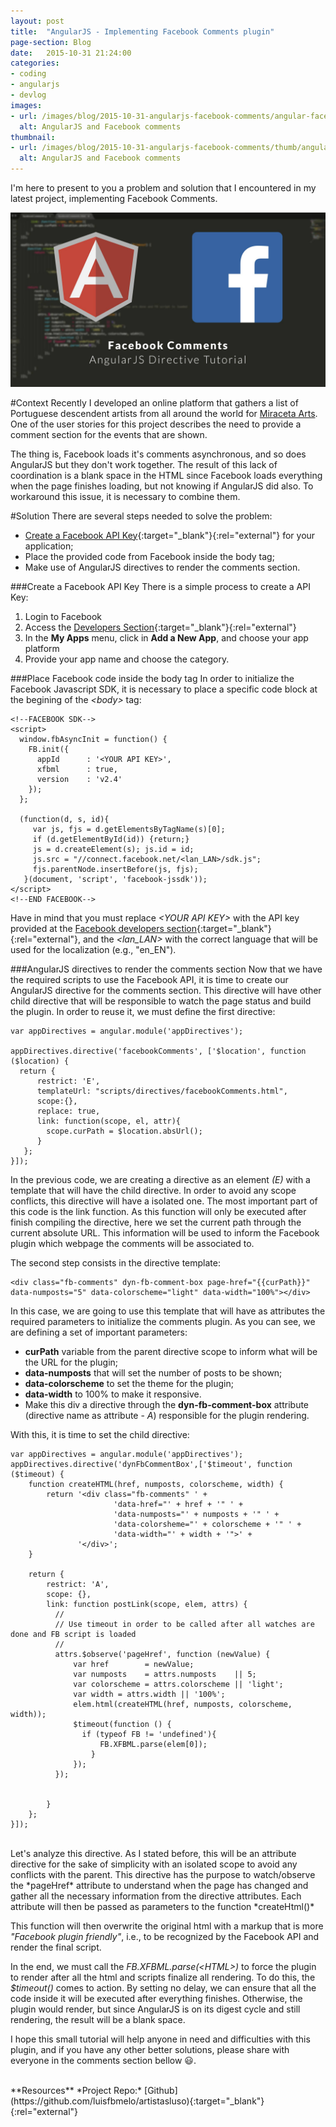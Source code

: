 ```yaml
---
layout: post
title:  "AngularJS - Implementing Facebook Comments plugin"
page-section: Blog
date:   2015-10-31 21:24:00
categories:
- coding
- angularjs
- devlog
images: 
- url: /images/blog/2015-10-31-angularjs-facebook-comments/angular-facebook-comments.jpg
  alt: AngularJS and Facebook comments
thumbnail:
- url: /images/blog/2015-10-31-angularjs-facebook-comments/thumb/angular-facebook-comments.jpg
  alt: AngularJS and Facebook comments
---
```

<p class="text-center">I'm here to present to you a problem and solution that I encountered in my latest project, implementing Facebook Comments.</p>

<!--more-->
![Welcome!](/images/blog/2015-10-31-angularjs-facebook-comments/angular-facebook-comments.jpg)

#Context
Recently I developed an online platform that gathers a list of Portuguese descendent artists from all around the world for [Miraceta Arts](http://mirateca.com/ "Miraceta Arts"). One of the user stories for this project describes the need to provide a comment section for the events that are shown.

The thing is, Facebook loads it's comments asynchronous, and so does AngularJS but they don't work together. The result of this lack of coordination is a blank space in the HTML since Facebook loads everything when the page finishes loading, but not knowing if AngularJS did also. To workaround this issue, it is necessary to combine them.

#Solution
There are several steps needed to solve the problem:

* [Create a Facebook API Key](https://developers.facebook.com/){:target="_blank"}{:rel="external"} for your application;
* Place the provided code from Facebook inside the body tag;
* Make use of AngularJS directives to render the comments section.

###Create a Facebook API Key
There is a simple process to create a API Key:

1. Login to Facebook
2. Access the [Developers Section](https://developers.facebook.com/){:target="_blank"}{:rel="external"}
3. In the **My Apps** menu, click in **Add a New App**, and choose your app platform
4. Provide your app name and choose the category.

###Place Facebook code inside the body tag
In order to initialize the Facebook Javascript SDK, it is necessary to place a specific code block at the begining of the *\<body\>* tag:

~~~~~~~~
<!--FACEBOOK SDK-->
<script>
  window.fbAsyncInit = function() {
    FB.init({
      appId      : '<YOUR API KEY>',
      xfbml      : true,
      version    : 'v2.4'
    });
  };

  (function(d, s, id){
     var js, fjs = d.getElementsByTagName(s)[0];
     if (d.getElementById(id)) {return;}
     js = d.createElement(s); js.id = id;
     js.src = "//connect.facebook.net/<lan_LAN>/sdk.js";
     fjs.parentNode.insertBefore(js, fjs);
   }(document, 'script', 'facebook-jssdk'));
</script>
<!--END FACEBOOK-->
~~~~~~~~

Have in mind that you must replace *\<YOUR API KEY\>* with the API key provided at the [Facebook developers section](https://developers.facebook.com/ "Facebook developers section"){:target="_blank"}{:rel="external"}, and the *\<lan_LAN\>* with the correct language that will be used for the localization (e.g., "en_EN").

###AngularJS directives to render the comments section
Now that we have the required scripts to use the Facebook API, it is time to create our AngularJS directive for the comments section.
This directive will have other child directive that will be responsible to watch the page status and build the plugin. In order to reuse it, we must define the first directive:

~~~~~~~~
var appDirectives = angular.module('appDirectives');

appDirectives.directive('facebookComments', ['$location', function ($location) {
  return {
      restrict: 'E',
      templateUrl: "scripts/directives/facebookComments.html",
      scope:{},
      replace: true,
      link: function(scope, el, attr){
        scope.curPath = $location.absUrl();
      }
   };
}]);
~~~~~~~~

In the previous code, we are creating a directive as an element *(E)* with a template that will have the child directive. In order to avoid any scope conflicts, this directive will have a isolated one.
The most important part of this code is the link function. As this function will only be executed after finish compiling the directive, here we set the current path through the current absolute URL. This information will be used to inform the Facebook plugin which webpage the comments will be associated to.

The second step consists in the directive template:

~~~~~~~~
<div class="fb-comments" dyn-fb-comment-box page-href="{{curPath}}" data-numposts="5" data-colorscheme="light" data-width="100%"></div>
~~~~~~~~  

In this case, we are going to use this template that will have as attributes the required parameters to initialize the comments plugin. As you can see, we are defining a set of important parameters:

* **curPath** variable from the parent directive scope to inform what will be the URL for the plugin;
* **data-numposts** that will set the number of posts to be shown;
* **data-colorscheme** to set the theme for the plugin;
* **data-width** to 100% to make it responsive.
* Make this div a directive through the **dyn-fb-comment-box** attribute (directive name as attribute - *A*) responsible for the plugin rendering.

With this, it is time to set the child directive:

~~~~~~~~
var appDirectives = angular.module('appDirectives');
appDirectives.directive('dynFbCommentBox',['$timeout', function ($timeout) {
    function createHTML(href, numposts, colorscheme, width) {
        return '<div class="fb-comments" ' +
                       'data-href="' + href + '" ' +
                       'data-numposts="' + numposts + '" ' +
                       'data-colorsheme="' + colorscheme + '" ' +
                       'data-width="' + width + '">' +
               '</div>';
    }

    return {
        restrict: 'A',
        scope: {},
        link: function postLink(scope, elem, attrs) {
          //
          // Use timeout in order to be called after all watches are done and FB script is loaded
          //
          attrs.$observe('pageHref', function (newValue) {
              var href        = newValue;
              var numposts    = attrs.numposts    || 5;
              var colorscheme = attrs.colorscheme || 'light';
              var width = attrs.width || '100%';
              elem.html(createHTML(href, numposts, colorscheme, width));
              $timeout(function () {
                if (typeof FB != 'undefined'){
                    FB.XFBML.parse(elem[0]);
                  }
              });
          });

          
        }
    };
}]);
~~~~~~~~  
<br/>
Let's analyze this directive.
As I stated before, this will be an attribute directive for the sake of simplicity with an isolated scope to avoid any conflicts with the parent. This directive has the purpose to watch/observe the *pageHref* attribute to understand when the page has changed and gather all the necessary information from the directive attributes. Each attribute will then be passed as parameters to the function *createHtml()*

This function will then overwrite the original html with a markup that is more *"Facebook plugin friendly"*, i.e., to be recognized by the Facebook API and render the final script.

In the end, we must call the *FB.XFBML.parse(\<HTML\>)* to force the plugin to render after all the html and scripts finalize all rendering. To do this, the *$timeout()* comes to action. By setting no delay, we can ensure that all the code inside it will be executed after everything finishes. Otherwise, the plugin would render, but since AngularJS is on its digest cycle and still rendering, the result will be a blank space.

I hope this small tutorial will help anyone in need and difficulties with this plugin, and if you have any other better solutions, please share with everyone in the comments section bellow :smiley:.

<br/>
**Resources**   
*Project Repo:* [Github](https://github.com/luisfbmelo/artistasluso){:target="_blank"}{:rel="external"}
